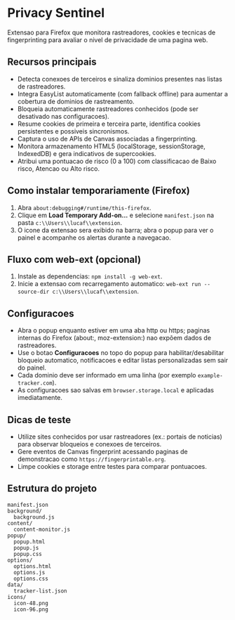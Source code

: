 ﻿# Privacy Sentinel

Extensao para Firefox que monitora rastreadores, cookies e tecnicas de fingerprinting para avaliar o nivel de privacidade de uma pagina web.

## Recursos principais
- Detecta conexoes de terceiros e sinaliza dominios presentes nas listas de rastreadores.
- Integra EasyList automaticamente (com fallback offline) para aumentar a cobertura de dominios de rastreamento.
- Bloqueia automaticamente rastreadores conhecidos (pode ser desativado nas configuracoes).
- Resume cookies de primeira e terceira parte, identifica cookies persistentes e possiveis sincronismos.
- Captura o uso de APIs de Canvas associadas a fingerprinting.
- Monitora armazenamento HTML5 (localStorage, sessionStorage, IndexedDB) e gera indicativos de supercookies.
- Atribui uma pontuacao de risco (0 a 100) com classificacao de Baixo risco, Atencao ou Alto risco.

## Como instalar temporariamente (Firefox)
1. Abra `about:debugging#/runtime/this-firefox`.
2. Clique em **Load Temporary Add-on...** e selecione `manifest.json` na pasta `c:\\Users\\lucaf\\extension`.
3. O icone da extensao sera exibido na barra; abra o popup para ver o painel e acompanhe os alertas durante a navegacao.

## Fluxo com web-ext (opcional)
1. Instale as dependencias: `npm install -g web-ext`.
2. Inicie a extensao com recarregamento automatico: `web-ext run --source-dir c:\\Users\\lucaf\\extension`.

## Configuracoes
- Abra o popup enquanto estiver em uma aba http ou https; paginas internas do Firefox (about:, moz-extension:) nao expõem dados de rastreadores.
- Use o botao **Configuracoes** no topo do popup para habilitar/desabilitar bloqueio automatico, notificacoes e editar listas personalizadas sem sair do painel.
- Cada dominio deve ser informado em uma linha (por exemplo `example-tracker.com`).
- As configuracoes sao salvas em `browser.storage.local` e aplicadas imediatamente.

## Dicas de teste
- Utilize sites conhecidos por usar rastreadores (ex.: portais de noticias) para observar bloqueios e conexoes de terceiros.
- Gere eventos de Canvas fingerprint acessando paginas de demonstracao como `https://fingerprintable.org`.
- Limpe cookies e storage entre testes para comparar pontuacoes.

## Estrutura do projeto
```
manifest.json
background/
  background.js
content/
  content-monitor.js
popup/
  popup.html
  popup.js
  popup.css
options/
  options.html
  options.js
  options.css
data/
  tracker-list.json
icons/
  icon-48.png
  icon-96.png
```
